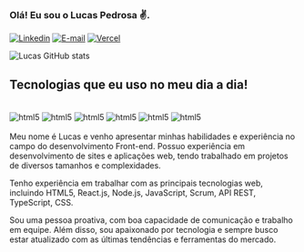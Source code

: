### Olá! Eu sou o Lucas Pedrosa ✌️.

[![Linkedin](https://img.shields.io/badge/LinkedIn-0077B5?style=for-the-badge&logo=linkedin&logoColor=white)](https://www.linkedin.com/in/lucas-pedrosa-117249200/)
[![E-mail](https://img.shields.io/badge/Gmail-D14836?style=for-the-badge&logo=gmail&logoColor=white)](mailto:lucaspedrosadesouza@gmail.com)
[![Vercel](https://img.shields.io/badge/Vercel-000000?style=for-the-badge&logo=vercel&logoColor=white)](https://vercel.com/llucaspedrosa)

![Lucas GitHub stats](https://github-readme-stats.vercel.app/api?username=llucaspedrosa&show_icons=true&theme=dracula)

## Tecnologias que eu uso no meu dia a dia!
<div style="display: inline_block"> <br/>
<img align="center" alt="html5" src="https://img.shields.io/badge/HTML5-E34F26?style=for-the-badge&logo=html5&logoColor=white"/>
  <img align="center" alt="html5" src="https://img.shields.io/badge/CSS3-1572B6?style=for-the-badge&logo=css3&logoColor=white"/>
<img align="center" alt="html5" src="https://img.shields.io/badge/JavaScript-323330?style=for-the-badge&logo=javascript&logoColor=F7DF1E"/>
  <img align="center" alt="html5" src="https://img.shields.io/badge/TypeScript-007ACC?style=for-the-badge&logo=typescript&logoColor=white"/>
<img align="center" alt="html5" src="https://img.shields.io/badge/Node.js-43853D?style=for-the-badge&logo=node.js&logoColor=white"/>
<img align="center" alt="html5" src="https://img.shields.io/badge/React-20232A?style=for-the-badge&logo=react&logoColor=61DAFB"/>
</div>
<br/>
Meu nome é Lucas e venho apresentar minhas habilidades e experiência no campo do desenvolvimento Front-end. Possuo experiência em desenvolvimento de sites e aplicações web, tendo trabalhado em projetos de diversos tamanhos e complexidades.<br/>

Tenho experiência em trabalhar com as principais tecnologias web, incluindo HTML5, React.js, Node.js, JavaScript, Scrum, API REST, TypeScript, CSS. 

Sou uma pessoa proativa, com boa capacidade de comunicação e trabalho em equipe. Além disso, sou apaixonado por tecnologia e sempre busco estar atualizado com as últimas tendências e ferramentas do mercado.
